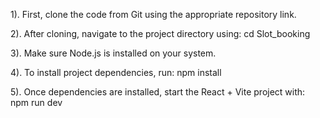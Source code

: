 1). First, clone the code from Git using the appropriate repository link.

2). After cloning, navigate to the project directory using: cd Slot_booking

3). Make sure Node.js is installed on your system.

4). To install project dependencies, run: npm install

5). Once dependencies are installed, start the React + Vite project with: npm run dev
